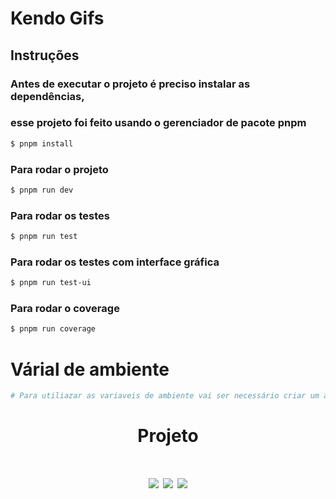 # Kendo Gifs

## Instruções

### Antes de executar o projeto é preciso instalar as dependências, 
### esse projeto foi feito usando o gerenciador de pacote pnpm
```bash
$ pnpm install
```

### Para rodar o projeto
```bash
$ pnpm run dev
```

### Para rodar os testes
```bash
$ pnpm run test
```

### Para rodar os testes com interface gráfica
```bash
$ pnpm run test-ui
```


### Para rodar o coverage
```bash
$ pnpm run coverage
```

# Várial de ambiente

```bash
# Para utiliazar as variaveis de ambiente vai ser necessário criar um arquivo .env.local

```
<h1 align="center">Projeto</h1>
<h1 align="center">
  <img src="https://github.com/mercurio236/kendo/assets/32252053/5d6220cc-e0df-44b8-8cba-3679267e6386"/>
  <img src="https://github.com/mercurio236/kendo/assets/32252053/62e057cb-9b0e-4f4f-aea3-faf763d27ae1"/> 
  <img src="https://github.com/mercurio236/kendo/assets/32252053/b2a40d32-7e2f-4f42-a09e-0e227decf583"/> 
</h1>






